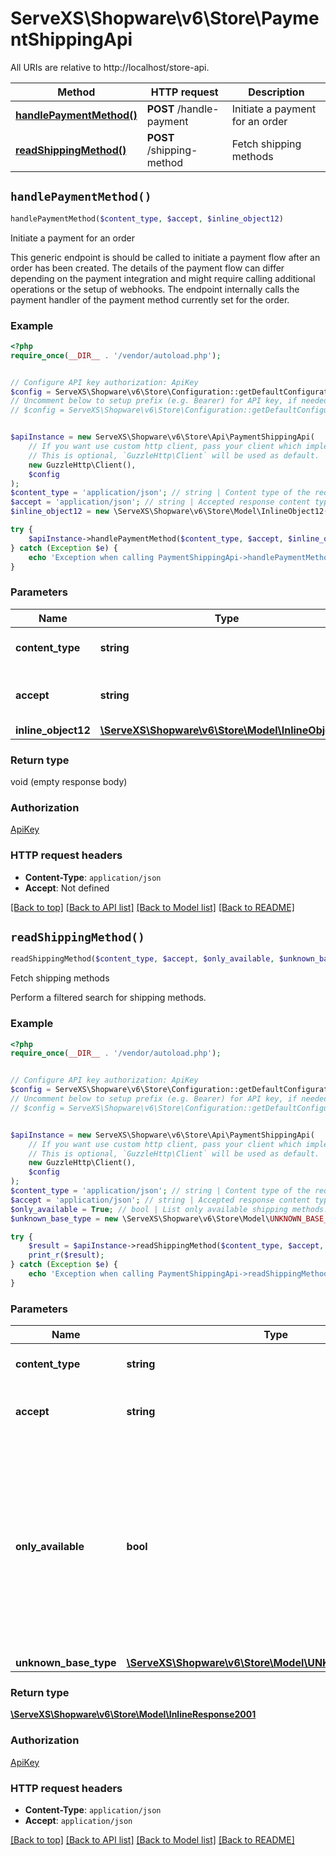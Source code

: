 # ServeXS\Shopware\v6\Store\PaymentShippingApi

All URIs are relative to http://localhost/store-api.

Method | HTTP request | Description
------------- | ------------- | -------------
[**handlePaymentMethod()**](PaymentShippingApi.md#handlePaymentMethod) | **POST** /handle-payment | Initiate a payment for an order
[**readShippingMethod()**](PaymentShippingApi.md#readShippingMethod) | **POST** /shipping-method | Fetch shipping methods


## `handlePaymentMethod()`

```php
handlePaymentMethod($content_type, $accept, $inline_object12)
```

Initiate a payment for an order

This generic endpoint is should be called to initiate a payment flow after an order has been created. The details of the payment flow can differ depending on the payment integration and might require calling additional operations or the setup of webhooks.  The endpoint internally calls the payment handler of the payment method currently set for the order.

### Example

```php
<?php
require_once(__DIR__ . '/vendor/autoload.php');


// Configure API key authorization: ApiKey
$config = ServeXS\Shopware\v6\Store\Configuration::getDefaultConfiguration()->setApiKey('sw-access-key', 'YOUR_API_KEY');
// Uncomment below to setup prefix (e.g. Bearer) for API key, if needed
// $config = ServeXS\Shopware\v6\Store\Configuration::getDefaultConfiguration()->setApiKeyPrefix('sw-access-key', 'Bearer');


$apiInstance = new ServeXS\Shopware\v6\Store\Api\PaymentShippingApi(
    // If you want use custom http client, pass your client which implements `GuzzleHttp\ClientInterface`.
    // This is optional, `GuzzleHttp\Client` will be used as default.
    new GuzzleHttp\Client(),
    $config
);
$content_type = 'application/json'; // string | Content type of the request
$accept = 'application/json'; // string | Accepted response content types
$inline_object12 = new \ServeXS\Shopware\v6\Store\Model\InlineObject12(); // \ServeXS\Shopware\v6\Store\Model\InlineObject12

try {
    $apiInstance->handlePaymentMethod($content_type, $accept, $inline_object12);
} catch (Exception $e) {
    echo 'Exception when calling PaymentShippingApi->handlePaymentMethod: ', $e->getMessage(), PHP_EOL;
}
```

### Parameters

Name | Type | Description  | Notes
------------- | ------------- | ------------- | -------------
 **content_type** | **string**| Content type of the request | [default to &#39;application/json&#39;]
 **accept** | **string**| Accepted response content types | [default to &#39;application/json&#39;]
 **inline_object12** | [**\ServeXS\Shopware\v6\Store\Model\InlineObject12**](../Model/InlineObject12.md)|  |

### Return type

void (empty response body)

### Authorization

[ApiKey](../../README.md#ApiKey)

### HTTP request headers

- **Content-Type**: `application/json`
- **Accept**: Not defined

[[Back to top]](#) [[Back to API list]](../../README.md#endpoints)
[[Back to Model list]](../../README.md#models)
[[Back to README]](../../README.md)

## `readShippingMethod()`

```php
readShippingMethod($content_type, $accept, $only_available, $unknown_base_type): \ServeXS\Shopware\v6\Store\Model\InlineResponse2001
```

Fetch shipping methods

Perform a filtered search for shipping methods.

### Example

```php
<?php
require_once(__DIR__ . '/vendor/autoload.php');


// Configure API key authorization: ApiKey
$config = ServeXS\Shopware\v6\Store\Configuration::getDefaultConfiguration()->setApiKey('sw-access-key', 'YOUR_API_KEY');
// Uncomment below to setup prefix (e.g. Bearer) for API key, if needed
// $config = ServeXS\Shopware\v6\Store\Configuration::getDefaultConfiguration()->setApiKeyPrefix('sw-access-key', 'Bearer');


$apiInstance = new ServeXS\Shopware\v6\Store\Api\PaymentShippingApi(
    // If you want use custom http client, pass your client which implements `GuzzleHttp\ClientInterface`.
    // This is optional, `GuzzleHttp\Client` will be used as default.
    new GuzzleHttp\Client(),
    $config
);
$content_type = 'application/json'; // string | Content type of the request
$accept = 'application/json'; // string | Accepted response content types
$only_available = True; // bool | List only available shipping methods. This filters shipping methods methods which can not be used in the actual context because of their availability rule.
$unknown_base_type = new \ServeXS\Shopware\v6\Store\Model\UNKNOWN_BASE_TYPE(); // \ServeXS\Shopware\v6\Store\Model\UNKNOWN_BASE_TYPE

try {
    $result = $apiInstance->readShippingMethod($content_type, $accept, $only_available, $unknown_base_type);
    print_r($result);
} catch (Exception $e) {
    echo 'Exception when calling PaymentShippingApi->readShippingMethod: ', $e->getMessage(), PHP_EOL;
}
```

### Parameters

Name | Type | Description  | Notes
------------- | ------------- | ------------- | -------------
 **content_type** | **string**| Content type of the request | [default to &#39;application/json&#39;]
 **accept** | **string**| Accepted response content types | [default to &#39;application/json&#39;]
 **only_available** | **bool**| List only available shipping methods. This filters shipping methods methods which can not be used in the actual context because of their availability rule. | [optional]
 **unknown_base_type** | [**\ServeXS\Shopware\v6\Store\Model\UNKNOWN_BASE_TYPE**](../Model/UNKNOWN_BASE_TYPE.md)|  | [optional]

### Return type

[**\ServeXS\Shopware\v6\Store\Model\InlineResponse2001**](../Model/InlineResponse2001.md)

### Authorization

[ApiKey](../../README.md#ApiKey)

### HTTP request headers

- **Content-Type**: `application/json`
- **Accept**: `application/json`

[[Back to top]](#) [[Back to API list]](../../README.md#endpoints)
[[Back to Model list]](../../README.md#models)
[[Back to README]](../../README.md)
